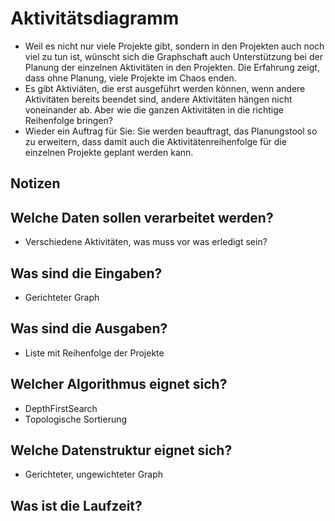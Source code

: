 # Aktivitätsdiagramm

- Weil es nicht nur viele Projekte gibt, sondern in den Projekten auch noch viel zu tun
  ist, wünscht sich die Graphschaft auch Unterstützung bei der Planung der einzelnen
  Aktivitäten in den Projekten. Die Erfahrung zeigt, dass ohne Planung, viele Projekte
  im Chaos enden. 
- Es gibt Aktiviäten, die erst ausgeführt werden können, wenn andere Aktivitäten
  bereits beendet sind, andere Aktivitäten hängen nicht voneinander ab. Aber wie die
  ganzen Aktivitäten in die richtige Reihenfolge bringen? 
- Wieder ein Auftrag für Sie: Sie werden beauftragt, das Planungstool so zu erweitern,
  dass damit auch die Aktivitätenreihenfolge für die einzelnen Projekte geplant werden
  kann.


## Notizen

## Welche Daten sollen verarbeitet werden?

- Verschiedene Aktivitäten, was muss vor was erledigt sein?

## Was sind die Eingaben?

- Gerichteter Graph

## Was sind die Ausgaben?

- Liste mit Reihenfolge der Projekte

## Welcher Algorithmus eignet sich?

- DepthFirstSearch
- Topologische Sortierung

## Welche Datenstruktur eignet sich?

- Gerichteter, ungewichteter Graph

## Was ist die Laufzeit?


